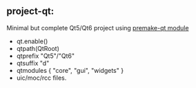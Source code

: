 ## project-qt:

Minimal but complete Qt5/Qt6 project using [premake-qt module](https://github.com/dcourtois/premake-qt)

- qt.enable()
- qtpath(QtRoot)
- qtprefix "Qt5"/"Qt6"
- qtsuffix "d"
- qtmodules { "core", "gui", "widgets" }
- uic/moc/rcc files.
